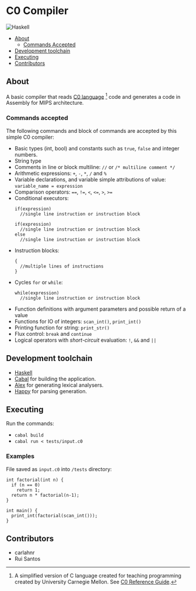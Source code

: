 # C0 Compiler
![Haskell](https://img.shields.io/badge/haskell-%235D4F85?style=for-the-badge&logo=haskell)

- [About](#about)
  - [Commands Accepted](#commands-accepted)
- [Development toolchain](#development-toolchain)
- [Executing](#executing)
- [Contributors](#contributors)

## About
A basic compiler that reads [C0 language](https://c0.cs.cmu.edu/docs/c0-reference.pdf) [^1] code and generates a code in Assembly for MIPS architecture.

[^1]: A simplified version of C language created for teaching programming created by University Carnegie Mellon. See [C0 Reference Guide](https://c0.cs.cmu.edu/docs/c0-reference.pdf).

### Commands accepted
  The following commands and block of commands are accepted by this simple C0 compiler:
  - Basic types (int, bool) and constants such as `true`, `false` and integer numbers.
  - String type
  - Comments in line or block multiline: `//` or `/* multiline comment */`
  - Arithmetic expressions: `+`, `-`, `*`, `/` and `%`
  - Variable declarations, and variable simple attributions of value: `variable_name = expression`
  - Comparison operators: `==`, `!=`, `<`, `<=`, `>`, `>=`
  - Conditional executors:
    ```
    if(expression)
      //single line instruction or instruction block
    ```
    ```
    if(expression)
      //single line instruction or instruction block
    else
      //single line instruction or instruction block
    ```
  - Instruction blocks:
    ```
    {
      //multiple lines of instructions
    }
    ```
  - Cycles `for` or `while`:
    ```
    while(expression)
      //single line instruction or instruction block
    ```
  - Function definitions with argument parameters and possible return of a value
  - Functions for IO of integers: `scan_int()`, `print_int()`
  - Printing function for string: `print_str()`
  - Flux control: `break` and `continue`
  - Logical operators with *short-circuit* evaluation: `!`, `&&` and `||`
  
## Development toolchain
  - [Haskell](https://www.haskell.org/get-started/)
  - [Cabal](https://www.haskell.org/cabal/) for building the application.
  - [Alex](https://haskell-alex.readthedocs.io/en/latest/) for generating lexical analysers.
  - [Happy](https://haskell-happy.readthedocs.io/en/latest/obtaining.html) for parsing generation.

## Executing
  Run the commands:
  - `cabal build`
  - `cabal run < tests/input.c0`

### Examples
  File saved as `input.c0` into `/tests` directory:
  ```
int factorial(int n) {
    if (n == 0) 
      return 1;
    return n * factorial(n-1);
}

int main() {
    print_int(factorial(scan_int()));
}
```

## Contributors
  - carlahnr
  - Rui Santos
